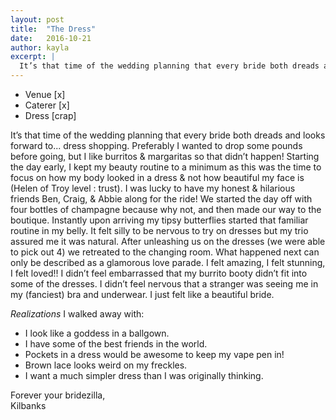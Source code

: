 ```yaml
---
layout: post
title:  "The Dress"
date:   2016-10-21
author: kayla
excerpt: |
  It’s that time of the wedding planning that every bride both dreads and looks forward to... dress shopping.
---
```


 * Venue [x]
 * Caterer [x]
 * Dress [crap]


It’s that time of the wedding planning that every bride both dreads and looks forward to... dress shopping. Preferably I wanted to drop some pounds before going, but I like burritos & margaritas so that didn’t happen! Starting the day early, I kept my beauty routine to a minimum as this was the time to focus on how my body looked in a dress & not how beautiful my face is (Helen of Troy level : trust). I was lucky to have my honest & hilarious friends Ben, Craig, & Abbie along for the ride! We started the day off with four bottles of champagne because why not, and then made our way to the boutique. Instantly upon arriving my tipsy butterflies started that familiar routine in my belly. It felt silly to be nervous to try on dresses but my trio assured me it was natural. After unleashing us on the dresses (we were able to pick out 4) we retreated to the changing room. What happened next can only be described as a glamorous love parade. I felt amazing, I felt stunning, I felt loved!! I didn’t feel embarrassed that my burrito booty didn’t fit into some of the dresses. I didn’t feel nervous that a stranger was seeing me in my (fanciest) bra and underwear. I just felt like a beautiful bride. 

*Realizations* I walked away with:

 * I look like a goddess in a ballgown.
 * I have some of the best friends in the world.
 * Pockets in a dress would be awesome to keep my vape pen in!
 * Brown lace looks weird on my freckles.
 * I want a much simpler dress than I was originally thinking.

Forever your bridezilla,  
Kilbanks
